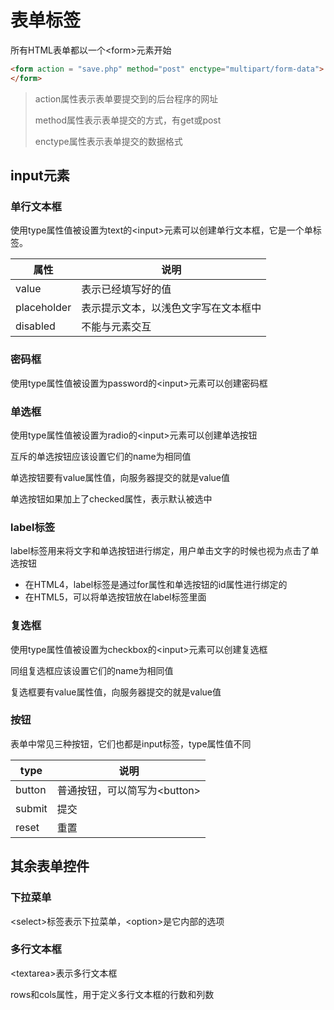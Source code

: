 # 表单标签

所有HTML表单都以一个&lt;form>元素开始

```html
<form action = "save.php" method="post" enctype="multipart/form-data">
</form>
```

> action属性表示表单要提交到的后台程序的网址
>
> method属性表示表单提交的方式，有get或post
>
> enctype属性表示表单提交的数据格式

## input元素

### 单行文本框

使用type属性值被设置为text的&lt;input>元素可以创建单行文本框，它是一个单标签。

| 属性        | 说明                                 |
| ----------- | ------------------------------------ |
| value       | 表示已经填写好的值                   |
| placeholder | 表示提示文本，以浅色文字写在文本框中 |
| disabled    | 不能与元素交互                       |

### 密码框

使用type属性值被设置为password的&lt;input>元素可以创建密码框

### 单选框

使用type属性值被设置为radio的&lt;input>元素可以创建单选按钮

互斥的单选按钮应该设置它们的name为相同值

单选按钮要有value属性值，向服务器提交的就是value值

单选按钮如果加上了checked属性，表示默认被选中

### label标签

label标签用来将文字和单选按钮进行绑定，用户单击文字的时候也视为点击了单选按钮

* 在HTML4，label标签是通过for属性和单选按钮的id属性进行绑定的
* 在HTML5，可以将单选按钮放在label标签里面

### 复选框

使用type属性值被设置为checkbox的&lt;input>元素可以创建复选框

同组复选框应该设置它们的name为相同值

复选框要有value属性值，向服务器提交的就是value值

### 按钮

表单中常见三种按钮，它们也都是input标签，type属性值不同

| type   | 说明                            |
| ------ | ------------------------------- |
| button | 普通按钮，可以简写为&lt;button> |
| submit | 提交                            |
| reset  | 重置                            |

## 其余表单控件

### 下拉菜单

&lt;select>标签表示下拉菜单，&lt;option>是它内部的选项

### 多行文本框

&lt;textarea>表示多行文本框

rows和cols属性，用于定义多行文本框的行数和列数
